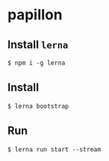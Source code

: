 # papillon

## Install `lerna`
`$ npm i -g lerna`

## Install
`$ lerna bootstrap`

## Run
`$ lerna run start --stream`